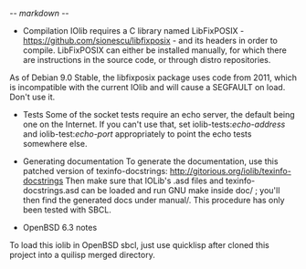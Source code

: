 -*- markdown -*-

* Compilation IOlib requires a C library named LibFixPOSIX -
https://github.com/sionescu/libfixposix - and its headers in order to
compile. LibFixPOSIX can either be installed manually, for which there
are instructions in the source code, or through distro repositories.

As of Debian 9.0 Stable, the libfixposix package uses code from 2011,
which is incompatible with the current IOlib and will cause a SEGFAULT
on load. Don't use it.

* Tests
 Some of the socket tests require an echo server, the default being
one on the Internet. If you can't use that, set
iolib-tests:*echo-address* and iolib-test:*echo-port* appropriately to
point the echo tests somewhere else.

* Generating documentation
 To generate the documentation, use this patched version of
texinfo-docstrings: http://gitorious.org/iolib/texinfo-docstrings
Then make sure that IOLib's .asd files and texinfo-docstrings.asd can
be loaded and run GNU make inside doc/ ; you'll then find the
generated docs under manual/. This procedure has only been tested
with SBCL.

* OpenBSD 6.3 notes

 To load this iolib in OpenBSD sbcl, just use quicklisp after cloned
this project into a quilisp merged directory.

